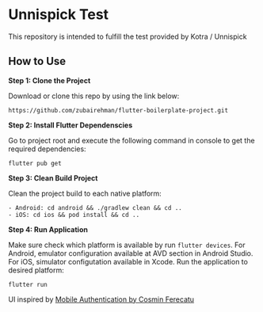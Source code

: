 # Unnispick Test

This repository is intended to fulfill the test provided by Kotra / Unnispick

## How to Use 

**Step 1: Clone the Project**

Download or clone this repo by using the link below:

```
https://github.com/zubairehman/flutter-boilerplate-project.git
```

**Step 2: Install Flutter Dependenscies**

Go to project root and execute the following command in console to get the required dependencies: 

```
flutter pub get 
```

**Step 3: Clean Build Project**

Clean the project build to each native platform: 

```
- Android: cd android && ./gradlew clean && cd ..
- iOS: cd ios && pod install && cd ..
```

**Step 4: Run Application**


Make sure check which platform is available by run `flutter devices`.
For Android, emulator configuration available at AVD section in Android Studio.
For iOS, simulator configutation available in Xcode.
Run the application to desired platform:

```
flutter run
```

UI inspired by [Mobile Authentication by Cosmin Ferecatu](https://dribbble.com/shots/17675798-Mobile-authentication/attachments/12832987?mode=media)
